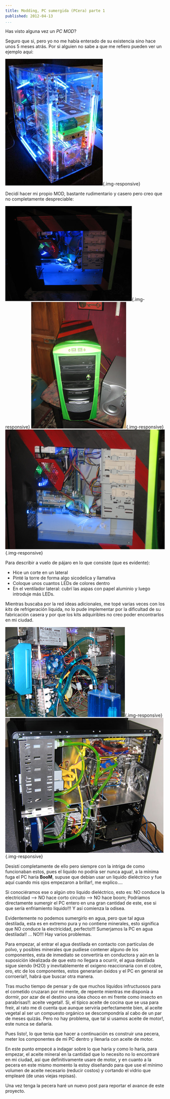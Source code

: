 ```yaml
---
title: Modding, PC sumergida (PCera) parte 1
published: 2012-04-13
...
```


Has visto alguna vez un *PC MOD*?

Seguro que si, pero yo no me había enterado de su existencia sino hace unos 5
meses atrás. Por si alguien no sabe a que me refiero pueden ver un ejemplo aquí:


![](/img/pcera1/mod.jpg){.img-responsive}


Decidí hacer mi propio MOD, bastante rudimentario y casero pero creo
que no completamente despreciable:

<!--more-->

![](/img/pcera1/mod1.jpg){.img-responsive}
![](/img/pcera1/mod2.jpg){.img-responsive}
![](/img/pcera1/mod3.jpg){.img-responsive}

Para describir a vuelo de pájaro en lo que consiste (que es evidente):

* Hice un corte en un lateral
* Pinté la torre de forma algo sicodelica y llamativa
* Coloque unos cuantos LEDs de colores dentro
* En el ventilador lateral: cubrí las aspas con papel aluminio y luego introduje
  más LEDs.

Mientras buscaba por la red ideas adicionales, me topé varias veces con los
*kits* de refrigeración liquida, no lo pude implementar por la dificultad de su
fabricación casera y por que los kits adquiribles no creo poder encontrarlos en
mi ciudad.

![](/img/pcera1/water1.gif){.img-responsive}
![](/img/pcera1/water2.jpg){.img-responsive}

Desistí completamente de ello pero siempre con la intriga de como funcionaban
estos, pues el liquido no podría ser nunca agua!, a la mínima fuga el PC haría
**BooM**, supuse que debían usar un liquido dieléctrico  y fue aquí cuando mis
ojos empezaron a brillar!, me explico....

Si conociéramos ese o algún otro liquido dieléctrico, esto es: NO conduce la
electricidad --> NO hace corto circuito --> NO hace boom; Podríamos directamente
sumergir el PC entero en una gran cantidad de este, ese si que sería
enfriamiento liquido!!! Y así comienza la odisea.

Evidentemente no podemos sumergirlo en agua, pero que tal agua destilada, esta
es en extremo pura y no contiene minerales, esto significa que NO conduce la
electricidad, perfecto!!! Sumerjamos la PC en agua destilada!! ... NO!!! Hay
varios problemas.

Para empezar, al entrar el agua destilada en contacto con
partículas de polvo, y  posibles minerales que pudiese contener alguno de los
componentes, esta de inmediato se convertiría en conductora y aún en la
suposición idealizada de que esto no llegara a ocurrir, el agua destilada sigue
siendo (H2O) y inevitablemente el oxigeno reaccionaria con el cobre, oro, etc de
los componentes, estos generarían óxidos y el PC en general se corroería!!,
habrá que buscar otra manera.


Tras mucho tiempo de pensar y de que muchos líquidos infructuosos para el
cometido cruzaran por mi mente, de repente mientras me disponía a dormir, por
azar de el destino una idea choco en mi frente como insecto en parabrisas!!:
aceite vegetal!. Si, el típico aceite de cocina que se usa para freír, al rato
me di cuenta que aunque serviría perfectamente bien, al aceite vegetal al ser un
compuesto orgánico se descompondría al cabo de un par de meses quizás. Pero no
hay problema, que tal si usamos aceite de motor!, este nunca se dañaría.

Pues listo!, lo que tenia que hacer a continuación es construir una pecera,
meter los componentes de mi PC dentro y llenarla con aceite de motor.

En este punto empecé a indagar sobre lo que haría y como lo haría, para empezar,
el aceite mineral en la cantidad que lo necesito no lo encontraré en mi ciudad,
así que definitivamente usare de motor, y en cuanto a la pecera en este mismo
momento la estoy diseñando para que use el mínimo volumen de aceite necesario
(reducir costos) y cortando el vidrio que emplearé (de unas viejas repisas).

Una vez tenga la pecera haré un nuevo post para reportar el avance de este
proyecto.
